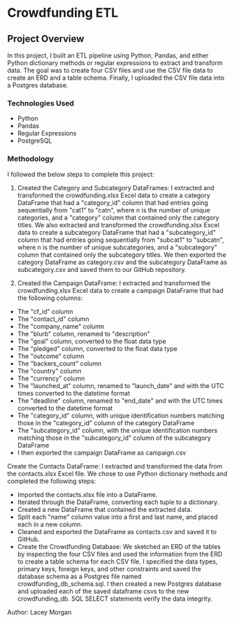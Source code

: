 # Crowdfunding ETL

## Project Overview
In this project, I built an ETL pipeline using Python, Pandas, and either Python dictionary methods or regular expressions to extract and transform data. The goal was to create four CSV files and use the CSV file data to create an ERD and a table schema. Finally, I uploaded the CSV file data into a Postgres database.

### Technologies Used
 - Python
 - Pandas
 - Regular Expressions
 - PostgreSQL
 
### Methodology
I followed the below steps to complete this project:

1. Created the Category and Subcategory DataFrames: I extracted and transformed the crowdfunding.xlsx Excel data to create a category DataFrame that had a "category_id" column that had entries going sequentially from "cat1" to "catn", where n is the number of unique categories, and a "category" column that contained only the category titles. We also extracted and transformed the crowdfunding.xlsx Excel data to create a subcategory DataFrame that had a "subcategory_id" column that had entries going sequentially from "subcat1" to "subcatn", where n is the number of unique subcategories, and a "subcategory" column that contained only the subcategory titles. We then exported the category DataFrame as category.csv and the subcategory DataFrame as subcategory.csv and saved them to our GitHub repository.

2. Created the Campaign DataFrame: I extracted and transformed the crowdfunding.xlsx Excel data to create a campaign DataFrame that had the following columns:

- The "cf_id" column
- The "contact_id" column
- The "company_name" column
- The "blurb" column, renamed to "description"
- The "goal" column, converted to the float data type
- The "pledged" column, converted to the float data type
- The "outcome" column
- The "backers_count" column
- The "country" column
- The "currency" column
- The "launched_at" column, renamed to "launch_date" and with the UTC times converted to the datetime  format
- The "deadline" column, renamed to "end_date" and with the UTC times converted to the datetime      format
- The "category_id" column, with unique identification numbers matching those in the "category_id" column of the category DataFrame
- The "subcategory_id" column, with the unique identification numbers matching those in the "subcategory_id" column of the subcategory DataFrame
- I then exported the campaign DataFrame as campaign.csv

Create the Contacts DataFrame: I extracted and transformed the data from the contacts.xlsx Excel file. We chose to use Python dictionary methods and completed the following steps:

- Imported the contacts.xlsx file into a DataFrame.
- Iterated through the DataFrame, converting each tuple to a dictionary.
- Created a new DataFrame that contained the extracted data.
- Split each "name" column value into a first and last name, and placed each in a new column.
- Cleaned and exported the DataFrame as contacts.csv and saved it to GitHub.
- Create the Crowdfunding Database: We sketched an ERD of the tables by inspecting the four CSV files and used the information from the ERD to create a table schema for each CSV file. I specified the data types, primary keys, foreign keys, and other constraints and saved the database schema as a Postgres file named crowdfunding_db_schema.sql. I then created a new Postgres database and uploaded each of the saved dataframe csvs to the new crowdfunding_db. SQL SELECT statements verify the data integrity. 

Author: Lacey Morgan
